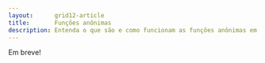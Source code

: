 ```yaml
---
layout:      grid12-article
title:       Funções anônimas
description: Entenda o que são e como funcionam as funções anônimas em JavaScript
---
```



Em breve!